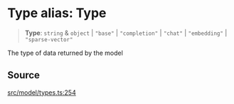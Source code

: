 # Type alias: Type

> **Type**: `string` & `object` \| `"base"` \| `"completion"` \| `"chat"` \| `"embedding"` \| `"sparse-vector"`

The type of data returned by the model

## Source

[src/model/types.ts:254](https://github.com/dexaai/llm-tools/blob/f300435/src/model/types.ts#L254)
